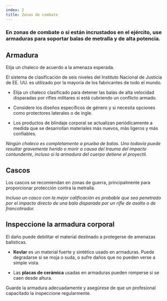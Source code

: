 ```yaml
---
index: 2
title: Zonas de combate
---
```

### En zonas de combate o si están incrustados en el ejército, use armaduras para soportar balas de metralla y de alta potencia.

## Armadura

Elija un chaleco de acuerdo a la amenaza esperada.

El sistema de clasificación de seis niveles del Instituto Nacional de Justicia de EE. UU. es utilizado por la mayoría de los fabricantes de todo el mundo.

*   Elija un chaleco clasificado para detener las balas de alta velocidad disparadas por rifles militares si está cubriendo un conflicto armado.

*   Considere los diseños específicos de género y si necesita opciones como protectores laterales o de ingle.

*   Los productos de blindaje corporal se actualizan periódicamente a medida que se desarrollan materiales más nuevos, más ligeros y más confiables.

_Ningún chaleco es completamente a prueba de balas. Uno todavía puede resultar gravemente herido o morir a causa del trauma del impacto contundente, incluso si la armadura del cuerpo detiene el proyectil._

## Cascos

Los cascos se recomiendan en zonas de guerra, principalmente para proporcionar protección contra la metralla.

_Incluso un casco con la mejor calificación es probable que sea penetrado por el impacto directo de una bala disparada por un rifle de asalto o de francotirador._

## Inspeccione la armadura corporal

El daño puede debilitar el material destinado a protegerse de amenazas balísticas.

*   **Kevlar** es un material fuerte y sintético usado en armaduras. Puede degradarse si se moja o suda, o sufre daños que no pueden verse a simple vista.

*   Las **placas de cerámica** usadas en armaduras pueden romperse si se caen desde altura.

Guarde la armadura adecuadamente y asegúrese de que un profesional capacitado la inspeccione regularmente.